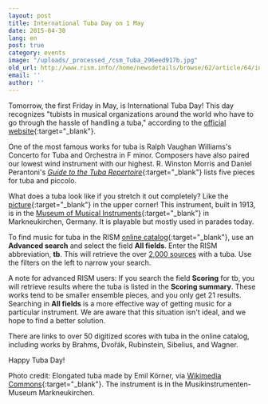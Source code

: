 ```yaml
---
layout: post
title: International Tuba Day on 1 May
date: 2015-04-30
lang: en
post: true
category: events
image: "/uploads/_processed_/csm_Tuba_296eed917b.jpg"
old_url: http://www.rism.info//home/newsdetails/browse/62/article/64/international-tuba-day-on-1-may.html
email: ''
author: ''
---
```



Tomorrow, the first Friday in May, is International Tuba Day! This day recognizes "tubists in musical organizations around the world who have to go through the hassle of handling a tuba," according to the [official website](http://www.tubaday.com/homepage.php){:target="_blank"}.

[
](http://www.tubaday.com/homepage.php)

One of the most famous works for tuba is Ralph Vaughan Williams's Concerto for Tuba and Orchestra in F minor. Composers have also paired our lowest wind instrument with our highest. R. Winston Morris and Daniel Perantoni's [_Guide to the Tuba Repertoire_](https://books.google.de/books?id=hzNAMFpMvQ0C&lpg=PA204&ots=4cCUzwzRVY&dq=music%20for%20%20%22piccolo%20and%20tuba%22&hl=de&pg=PA204#v=onepage&q=%22piccolo%20and%20tuba%22&f=false){:target="_blank"} lists five pieces for tuba and piccolo.

[
](https://books.google.de/books?id=hzNAMFpMvQ0C&lpg=PA204&ots=4cCUzwzRVY&dq=music%20for%20%20#v=onepage&q=)

What does a tuba look like if you stretch it out completely? Like the [picture](http://commons.wikimedia.org/wiki/File:Tubajuri_2004.jpg?uselang=de){:target="_blank"} in the upper corner! This instrument, built in 1913, is in the [Museum of Musical Instruments](http://www.museum-markneukirchen.de/){:target="_blank"} in Markneukirchen, Germany. It is playable but mostly used in parades today.

To find music for tuba in the RISM [online catalog](https://opac.rism.info/metaopac/start.do?View=rism){:target="_blank"}, use an **Advanced search** and select the field **All fields**. Enter the RISM abbreviation, **tb**. This will retrieve the over [2,000 sources](https://opac.rism.info/search?View=rism&q=tb "external-link-new-window") with a tuba. Use the filters on the left to narrow your search.

[
](https://opac.rism.info/search?View=rism&q=tb)

A note for advanced RISM users: If you search the field **Scoring** for tb, you will retrieve results where the tuba is listed in the **Scoring summary**. These works tend to be smaller ensemble pieces, and you only get 21 results. Searching in **All fields** is a more effective way of getting music for a particular instrument. We are aware that this situation isn't ideal, and we hope to find a better solution.

There are links to over 50 digitized scores with tuba in the online catalog, including works by Brahms, Dvořák, Rubinstein, Sibelius, and Wagner.

Happy Tuba Day!

Photo credit: Elongated tuba made by Emil Körner, via [Wikimedia Commons](http://commons.wikimedia.org/wiki/File:Tubajuri_2004.jpg?uselang=de){:target="_blank"}. The instrument is in the Musikinstrumenten-Museum Markneukirchen.



<script type="text/javascript">var switchTo5x=true;</script><script type="text/javascript" src="http://w.sharethis.com/button/buttons.js"></script><script type="text/javascript">stLight.options({publisher: "9b601438-1ce1-49d8-bfd7-9cff5df54c17", doNotHash: false, doNotCopy: false, hashAddressBar: false});</script>